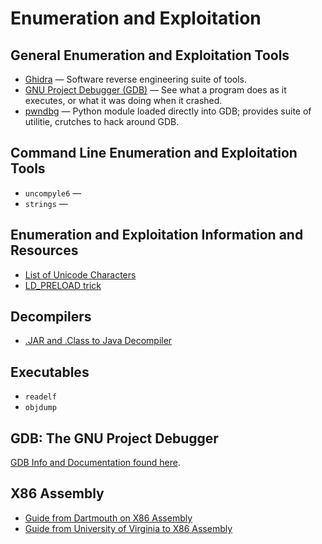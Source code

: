 # Enumeration and Exploitation

## General Enumeration and Exploitation Tools
- [Ghidra](https://ghidra-sre.org/) — Software reverse engineering suite of tools.
- [GNU Project Debugger (GDB)](https://www.sourceware.org/gdb/) — See what a program does as it executes, or what it was doing when it crashed.
- [pwndbg](https://github.com/pwndbg/pwndbg) — Python module loaded directly into GDB; provides suite of utilitie, crutches to hack around GDB.

## Command Line Enumeration and Exploitation Tools
- `uncompyle6` —
- `strings` —

## Enumeration and Exploitation Information and Resources
- [List of Unicode Characters](https://en.wikipedia.org/wiki/List_of_Unicode_characters)
- [LD_PRELOAD trick](http://www.goldsborough.me/c/low-level/kernel/2016/08/29/16-48-53-the_-ld_preload-_trick/)

## Decompilers
- [.JAR and .Class to Java Decompiler](http://www.javadecompilers.com/)


## Executables
- `readelf`
- `objdump`


## GDB: The GNU Project Debugger 
[GDB Info and Documentation found here](https://www.sourceware.org/gdb/).


## X86 Assembly
- [Guide from Dartmouth on X86 Assembly](https://www.cs.dartmouth.edu/~sergey/cs258/tiny-guide-to-x86-assembly.pdf)
- [Guide from University of Virginia to X86 Assembly](https://www.cs.virginia.edu/~evans/cs216/guides/x86.html)
